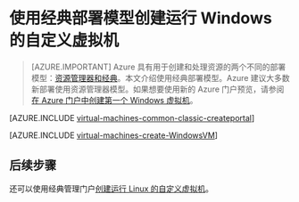 <properties
	pageTitle="创建自定义 Windows 虚拟机 | Azure"
	description="了解如何从 Azure 经典管理门户使用经典部署模型创建自定义 Windows 虚拟机。"
	services="virtual-machines-windows"
	documentationCenter=""
	authors="cynthn"
	manager="timlt"
	editor="tysonn"
	tags="azure-service-management"/>  


<tags
	ms.service="virtual-machines-windows"
	ms.workload="infrastructure-services"
	ms.tgt_pltfrm="vm-windows"
	ms.devlang="na"
	ms.topic="article"
	ms.date="09/27/2016"
	wacn.date="11/28/2016"
	ms.author="cynthn"/>  


# 使用经典部署模型创建运行 Windows 的自定义虚拟机

> [AZURE.IMPORTANT] Azure 具有用于创建和处理资源的两个不同的部署模型：[资源管理器和经典](/documentation/articles/resource-manager-deployment-model/)。本文介绍使用经典部署模型。Azure 建议大多数新部署使用资源管理器模型。如果想要使用新的 Azure 门户预览，请参阅[在 Azure 门户中创建第一个 Windows 虚拟机](/documentation/articles/virtual-machines-windows-hero-tutorial/)。

[AZURE.INCLUDE [virtual-machines-common-classic-createportal](../../includes/virtual-machines-common-classic-createportal.md)]


[AZURE.INCLUDE [virtual-machines-create-WindowsVM](../../includes/virtual-machines-create-windowsvm.md)]

## 后续步骤

还可以使用经典管理门户[创建运行 Linux 的自定义虚拟机](/documentation/articles/virtual-machines-linux-classic-createportal/)。

<!---HONumber=Mooncake_1121_2016-->